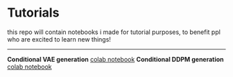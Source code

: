 # Tutorials
this repo will contain notebooks i made for tutorial purposes, to benefit ppl who are excited to learn new things!

---
**Conditional VAE generation** [colab notebook](https://t.co/iSSjqR7l4q)
**Conditional DDPM generation** [colab notebook](https://colab.research.google.com/drive/1APfyI9lhbShyjHSw0csiw-qYjcc4kOp7?usp=sharing)
